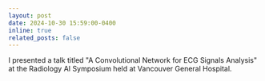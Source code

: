 ```yaml
---
layout: post
date: 2024-10-30 15:59:00-0400
inline: true
related_posts: false
---
```


I presented a talk titled "A Convolutional Network for ECG Signals Analysis" at the Radiology AI Symposium held at Vancouver General Hospital.
